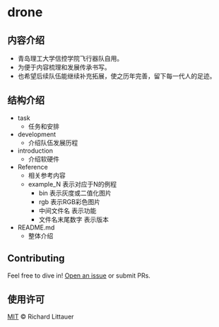 # drone

## 内容介绍

- 青岛理工大学信控学院飞行器队自用。
- 为便于内容梳理和发展传承书写。
- 也希望后续队伍能继续补充拓展，使之历年完善，留下每一代人的足迹。

## 结构介绍

- task
  - 任务和安排
- development
  - 介绍队伍发展历程
- introduction
  - 介绍软硬件
- Reference
  - 相关参考内容
  - example_N 表示对应于N的例程
    - bin 表示灰度或二值化图片
    - rgb 表示RGB彩色图片
    - 中间文件名 表示功能
    - 文件名末尾数字 表示版本
- README.md
  - 整体介绍

## Contributing

Feel free to dive in! [Open an issue](https://github.com/whysomuch/drone/issues/new) or submit PRs.

## 使用许可

[MIT](LICENSE) © Richard Littauer


